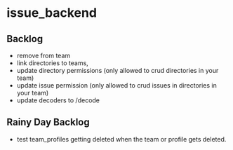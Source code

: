 # issue_backend

## Backlog
- remove from team
- link directories to teams,
- update directory permissions (only allowed to crud directories in your team)
- update issue permission (only allowed to crud issues in directories in your team)
- update decoders to /decode

## Rainy Day Backlog
- test team_profiles getting deleted when the team or profile gets deleted.
